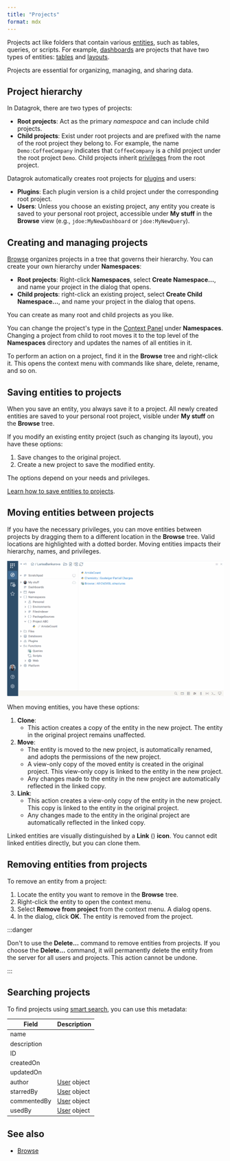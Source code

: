 ```yaml
---
title: "Projects"
format: mdx
---
```


Projects act like folders that contain various [entities](../objects.md), such as tables,
queries, or scripts. For example, [dashboards](dashboard.md) are projects that have two types of entities: [tables](../table.md) and [layouts](../../../visualize/view-layout.md). 

Projects are essential for organizing, managing, and sharing data.

## Project hierarchy

In Datagrok, there are two types of projects:

* **Root projects**: Act as the primary _namespace_ and can include child
  projects.
* **Child projects**: Exist under root projects and are prefixed with the name
  of the root project they belong to. For example, the name `Demo:CoffeeCompany` indicates
  that `CoffeeCompany` is a child project under the root project `Demo`. Child projects inherit [privileges](../../../govern/access-control/access-control.md#permissions) from the root project.

Datagrok automatically creates root projects for
[plugins](../../../develop/how-to/create-package.md) and users:
* **Plugins**: Each plugin version is a child project under the corresponding
  root project.
* **Users**: Unless you choose an existing project, any entity you create is
  saved to your personal root project, accessible under **My
  stuff** in the **Browse** view (e.g., `jdoe:MyNewDashboard` or `jdoe:MyNewQuery`). 

## Creating and managing projects

[Browse](../../navigation/views/browse.md) organizes projects in a tree
that governs their hierarchy. You can create your own hierarchy under **Namespaces**: 

* **Root projects**: Right-click **Namespaces**, select **Create
Namespace...**, and name your project in the dialog that opens.
* **Child projects**: right-click an existing project, select
  **Create Child Namespace...**, and name your project in the dialog that opens.

You can create as many root and child projects as you like. 

You can change the project's type in the [Context Panel](../../navigation/panels/panels.md#context-panel) under
**Namespaces**. Changing a project from child to root moves it to the top
level of the **Namespaces** directory and updates the names of all entities in
it.

To perform an action on a project, find it in the **Browse** tree and right-click it. This opens the context menu with commands like share, delete, rename, and so on.

## Saving entities to projects

When you save an entity, you always save it to a project. All newly created
entities are saved to your personal root project, visible under **My stuff** on
the **Browse** tree.

If you modify an existing entity project (such as changing its layout), you have these
options:

1. Save changes to the original project.
1. Create a new project to save the modified entity.

The options depend on your needs and privileges.

[Learn how to save entities to projects](../../navigation/basic-tasks/basic-tasks.md#save-and-share-a-table).

## Moving entities between projects

If you have the necessary privileges, you can move entities between projects by
dragging them to a different location in the **Browse** tree. Valid locations are highlighted with a dotted border. Moving entities
impacts their hierarchy, names, and privileges.

![](../../navigation//views/img/namespaces-drag-and-drop.gif)

When moving entities, you have these options:

1. **Clone**:
   * This action creates a copy of the entity in the new project. The entity in the original project remains unaffected.
1. **Move**:
   * The entity is moved to the new project, is automatically renamed, and adopts the permissions of the new project.
   * A view-only copy of the moved entity is created in the original project. This view-only copy is linked to the entity in the new project.
   * Any changes made to the entity in the new project are automatically reflected in the linked copy.
1. **Link**:
   * This action creates a view-only copy of the entity in the new project. This copy is linked to the entity in the original project.
   * Any changes made to the entity in the original project are automatically reflected in the linked copy.

Linked entities are visually distinguished by a **Link** (<FAIcon icon="fa-solid fa-link" size="1x"/>) **icon**. You cannot edit linked entities directly, but you can clone them.

## Removing entities from projects

To remove an entity from a project:

1. Locate the entity you want to remove in the **Browse** tree.
1. Right-click the entity to open the context menu.
1. Select **Remove from project** from the context menu. A dialog opens.
1. In the dialog, click **OK**. The entity is removed from the project.

:::danger

Don't to use the **Delete...** command to remove entities from projects. If you choose the **Delete...** command, it will permanently delete the entity from the server for all users and projects. This action cannot be undone.

:::

## Searching projects

To find projects using [smart search](../../navigation/views/browse.md#entity-search), you can use this metadata:

| Field       | Description                            |
|-------------|----------------------------------------|
| name        |                                        |
| description |                                        |
| ID          |                                        |
| createdOn   |                                        |
| updatedOn   |                                        |
| author      | [User](../../../govern/access-control/users-and-groups#users) object |
| starredBy   | [User](../../../govern/access-control/users-and-groups#users) object |
| commentedBy | [User](../../../govern/access-control/users-and-groups#users) object |
| usedBy      | [User](../../../govern/access-control/users-and-groups#users) object |

## See also

* [Browse](../../navigation/views/browse.md)
